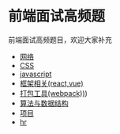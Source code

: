 # 前端面试高频题
前端面试高频题目，欢迎大家补充

- [网络](https://github.com/character123/FontedHighFrequencyQuestions/blob/master/网络.md)
- [CSS](https://github.com/character123/FontedHighFrequencyQuestions/blob/master/CSS)
- [javascript](https://github.com/character123/FontedHighFrequencyQuestions/blob/master/javascript)
- [框架相关(react,vue)](https://github.com/character123/FontedHighFrequencyQuestions/blob/master/框架相关(react,vue))
- [打包工具(webpack))](https://github.com/character123/FontedHighFrequencyQuestions/blob/master/打包工具(webpack)))
- [算法与数据结构](https://github.com/character123/FontedHighFrequencyQuestions/blob/master/算法与数据结构)
- [项目](https://github.com/character123/FontedHighFrequencyQuestions/blob/master/项目)
- [hr](https://github.com/character123/FontedHighFrequencyQuestions/blob/master/hr部分)
